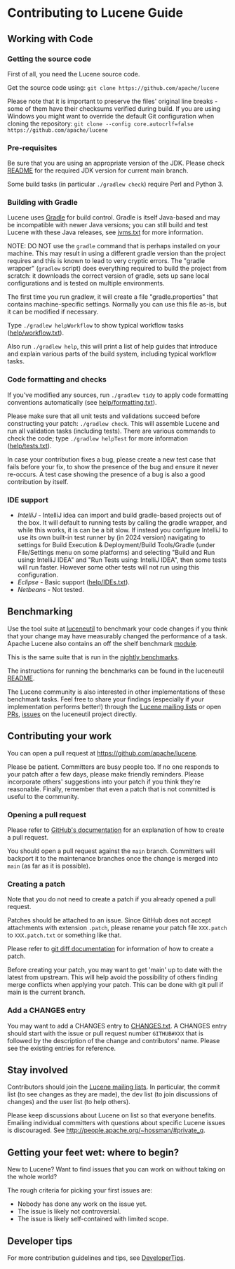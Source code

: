 <!--
    Licensed to the Apache Software Foundation (ASF) under one or more
    contributor license agreements.  See the NOTICE file distributed with
    this work for additional information regarding copyright ownership.
    The ASF licenses this file to You under the Apache License, Version 2.0
    the "License"); you may not use this file except in compliance with
    the License.  You may obtain a copy of the License at

        http://www.apache.org/licenses/LICENSE-2.0

    Unless required by applicable law or agreed to in writing, software
    distributed under the License is distributed on an "AS IS" BASIS,
    WITHOUT WARRANTIES OR CONDITIONS OF ANY KIND, either express or implied.
    See the License for the specific language governing permissions and
    limitations under the License.
 -->

# Contributing to Lucene Guide

## Working with Code

### Getting the source code

First of all, you need the Lucene source code.

Get the source code using: `git clone https://github.com/apache/lucene`

Please note that it is important to preserve the files' original line breaks - some of them have their checksums verified during build.
If you are using Windows you might want to override the default Git configuration when cloning the repository:
`git clone --config core.autocrlf=false https://github.com/apache/lucene`

### Pre-requisites

Be sure that you are using an appropriate version of the JDK. Please check [README](./README.md) for the required JDK version for current main branch.

Some build tasks (in particular `./gradlew check`) require Perl and Python 3.

### Building with Gradle

Lucene uses [Gradle](https://gradle.org/) for build control. Gradle is itself Java-based and may be incompatible with newer Java versions; you can still build and test Lucene with these Java releases, see [jvms.txt](./help/jvms.txt) for more information.

NOTE: DO NOT use the `gradle` command that is perhaps installed on your machine. This may result in using a different gradle version than the project requires and this is known to lead to very cryptic errors. The "gradle wrapper" (`gradlew` script) does everything required to build the project from scratch: it downloads the correct version of gradle, sets up sane local configurations and is tested on multiple environments.

The first time you run gradlew, it will create a file "gradle.properties" that contains machine-specific settings. Normally you can use this file as-is, but it can be modified if necessary.

Type `./gradlew helpWorkflow` to show typical workflow tasks ([help/workflow.txt](./help/workflow.txt)).

Also run `./gradlew help`, this will print a list of help guides that introduce and explain
various parts of the build system, including typical workflow tasks.

### Code formatting and checks

If you've modified any sources, run `./gradlew tidy` to apply code formatting conventions automatically (see [help/formatting.txt](https://github.com/apache/lucene/blob/main/help/formatting.txt)).

Please make sure that all unit tests and validations succeed before constructing your patch: `./gradlew check`. This will assemble Lucene and run all validation tasks (including tests). There are various commands to check the code; type `./gradlew helpTest` for more information ([help/tests.txt](./help/tests.txt)).

In case your contribution fixes a bug, please create a new test case that fails before your fix, to show the presence of the bug and ensure it never re-occurs. A test case showing the presence of a bug is also a good contribution by itself.

### IDE support

- *IntelliJ* - IntelliJ idea can import and build gradle-based projects out of the box. It will default to running tests by calling the gradle wrapper, and while this works, it is can be a bit slow. If instead you configure IntelliJ to use its own built-in test runner by (in 2024 version) navigating to settings for Build Execution & Deployment/Build Tools/Gradle (under File/Settings menu on some platforms) and selecting "Build and Run using: IntelliJ IDEA" and "Run Tests using: IntelliJ IDEA", then some tests will run faster. However some other tests will not run using this configuration.
- *Eclipse*  - Basic support ([help/IDEs.txt](https://github.com/apache/lucene/blob/main/help/IDEs.txt#L7)).
- *Netbeans* - Not tested.

## Benchmarking 

Use the tool suite at [luceneutil](https://github.com/mikemccand/luceneutil) to benchmark your code changes
if you think that your change may have measurably changed the performance of a task. Apache Lucene also contains an off the shelf benchmark [module](https://github.com/apache/lucene/tree/main/lucene/benchmark).

This is the same suite that is run in the [nightly benchmarks](https://home.apache.org/~mikemccand/lucenebench/).

The instructions for running the benchmarks can be found in the luceneutil [README](https://github.com/mikemccand/luceneutil/blob/master/README.md).

The Lucene community is also interested in other implementations of these benchmark tasks.
Feel free to share your findings (especially if your implementation performs better!) through the [Lucene mailing lists](https://lucene.apache.org/core/discussion.html) or open [PRs](https://github.com/mikemccand/luceneutil/pulls), [issues](https://github.com/mikemccand/luceneutil/issues) on the luceneutil project directly.

## Contributing your work

You can open a pull request at https://github.com/apache/lucene.

Please be patient. Committers are busy people too. If no one responds to your patch after a few days, please make friendly reminders. Please incorporate others' suggestions into your patch if you think they're reasonable. Finally, remember that even a patch that is not committed is useful to the community.

### Opening a pull request

Please refer to [GitHub's documentation](https://docs.github.com/en/pull-requests/collaborating-with-pull-requests) for an explanation of how to create a pull request.

You should open a pull request against the `main` branch. Committers will backport it to the maintenance branches once the change is merged into `main` (as far as it is possible).

### Creating a patch

Note that you do not need to create a patch if you already opened a pull request.

Patches should be attached to an issue. Since GitHub does not accept attachments with extension `.patch`, please rename your patch file `XXX.patch` to `XXX.patch.txt` or something like that.

Please refer to [git diff documentation](https://git-scm.com/docs/git-diff) for information of how to create a patch.

Before creating your patch, you may want to get 'main' up to date with the latest from upstream. This will help avoid the possibility of others finding merge conflicts when applying your patch. This can be done with git pull if main is the current branch.

### Add a CHANGES entry

You may want to add a CHANGES entry to [CHANGES.txt](./lucene/CHANGES.txt). A CHANGES entry should start with the issue or pull request number `GITHUB#XXX` that is followed by the description of the change and contributors' name. Please see the existing entries for reference.

## Stay involved

Contributors should join the [Lucene mailing lists](https://lucene.apache.org/core/discussion.html). In particular, the commit list (to see changes as they are made), the dev list (to join discussions of changes) and the user list (to help others).

Please keep discussions about Lucene on list so that everyone benefits. Emailing individual committers with questions about specific Lucene issues is discouraged. See http://people.apache.org/~hossman/#private_q.

## Getting your feet wet: where to begin?

New to Lucene? Want to find issues that you can work on without taking on the whole world?

The rough criteria for picking your first issues are:

- Nobody has done any work on the issue yet.
- The issue is likely not controversial.
- The issue is likely self-contained with limited scope.

## Developer tips

For more contribution guidelines and tips, see [DeveloperTips](https://cwiki.apache.org/confluence/display/LUCENE/DeveloperTips).
